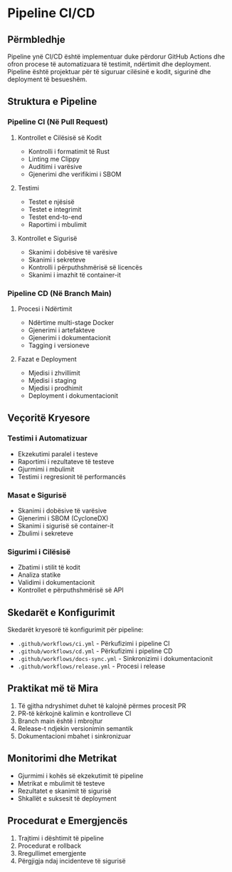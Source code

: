 # Pipeline CI/CD

## Përmbledhje

Pipeline ynë CI/CD është implementuar duke përdorur GitHub Actions dhe ofron procese të automatizuara të testimit, ndërtimit dhe deployment. Pipeline është projektuar për të siguruar cilësinë e kodit, sigurinë dhe deployment të besueshëm.

## Struktura e Pipeline

### Pipeline CI (Në Pull Request)

1. Kontrollet e Cilësisë së Kodit
   - Kontrolli i formatimit të Rust
   - Linting me Clippy
   - Auditimi i varësive
   - Gjenerimi dhe verifikimi i SBOM

2. Testimi
   - Testet e njësisë
   - Testet e integrimit
   - Testet end-to-end
   - Raportimi i mbulimit

3. Kontrollet e Sigurisë
   - Skanimi i dobësive të varësive
   - Skanimi i sekreteve
   - Kontrolli i përputhshmërisë së licencës
   - Skanimi i imazhit të container-it

### Pipeline CD (Në Branch Main)

1. Procesi i Ndërtimit
   - Ndërtime multi-stage Docker
   - Gjenerimi i artefakteve
   - Gjenerimi i dokumentacionit
   - Tagging i versioneve

2. Fazat e Deployment
   - Mjedisi i zhvillimit
   - Mjedisi i staging
   - Mjedisi i prodhimit
   - Deployment i dokumentacionit

## Veçoritë Kryesore

### Testimi i Automatizuar

- Ekzekutimi paralel i testeve
- Raportimi i rezultateve të testeve
- Gjurmimi i mbulimit
- Testimi i regresionit të performancës

### Masat e Sigurisë

- Skanimi i dobësive të varësive
- Gjenerimi i SBOM (CycloneDX)
- Skanimi i sigurisë së container-it
- Zbulimi i sekreteve

### Sigurimi i Cilësisë

- Zbatimi i stilit të kodit
- Analiza statike
- Validimi i dokumentacionit
- Kontrollet e përputhshmërisë së API

## Skedarët e Konfigurimit

Skedarët kryesorë të konfigurimit për pipeline:

- `.github/workflows/ci.yml` - Përkufizimi i pipeline CI
- `.github/workflows/cd.yml` - Përkufizimi i pipeline CD
- `.github/workflows/docs-sync.yml` - Sinkronizimi i dokumentacionit
- `.github/workflows/release.yml` - Procesi i release

## Praktikat më të Mira

1. Të gjitha ndryshimet duhet të kalojnë përmes procesit PR
2. PR-të kërkojnë kalimin e kontrolleve CI
3. Branch main është i mbrojtur
4. Release-t ndjekin versionimin semantik
5. Dokumentacioni mbahet i sinkronizuar

## Monitorimi dhe Metrikat

- Gjurmimi i kohës së ekzekutimit të pipeline
- Metrikat e mbulimit të testeve
- Rezultatet e skanimit të sigurisë
- Shkallët e suksesit të deployment

## Procedurat e Emergjencës

1. Trajtimi i dështimit të pipeline
2. Procedurat e rollback
3. Rregullimet emergjente
4. Përgjigja ndaj incidenteve të sigurisë
